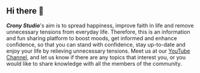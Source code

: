 ## Hi there 👋

***Crony Studio***'s aim is to spread happiness, improve faith in life and remove unnecessary tensions from everyday life. Therefore, this is an information and fun sharing platform to boost moods, get informed and enhance confidence, so that you can stand with confidence, stay up-to-date and enjoy your life by relieving unnecessary tensions. Meet us at our [YouTube Channel](https://www.youtube.com/@CronyStudio), and let us know if there are any topics that interest you, or you would like to share knowledge with all the members of the community.
